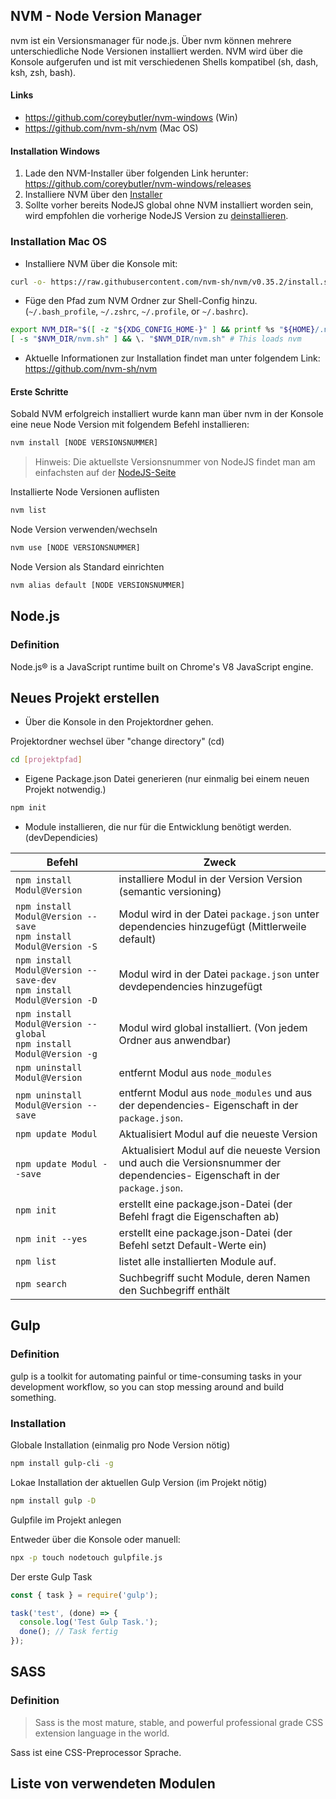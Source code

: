 ## NVM - Node Version Manager

nvm ist ein Versionsmanager für node.js. Über nvm können mehrere unterschiedliche Node Versionen installiert werden. NVM wird über die Konsole aufgerufen und ist mit verschiedenen Shells kompatibel (sh, dash, ksh, zsh, bash).

#### Links

- <https://github.com/coreybutler/nvm-windows> (Win)
- <https://github.com/nvm-sh/nvm> (Mac OS)

#### Installation Windows

1. Lade den NVM-Installer über folgenden Link herunter: <https://github.com/coreybutler/nvm-windows/releases>
2. Installiere NVM über den [Installer](https://github.com/coreybutler/nvm-windows/releases/download/1.1.12/nvm-setup.zip)
3. Sollte vorher bereits NodeJS global ohne NVM installiert worden sein, wird empfohlen die vorherige NodeJS Version zu [deinstallieren](https://stackoverflow.com/a/55300310).

### Installation Mac OS

- Installiere NVM über die Konsole mit:

```bash
curl -o- https://raw.githubusercontent.com/nvm-sh/nvm/v0.35.2/install.sh | bash
```

- Füge den Pfad zum NVM Ordner zur Shell-Config hinzu. (`~/.bash_profile`, `~/.zshrc`, `~/.profile`, or `~/.bashrc`).

```bash
export NVM_DIR="$([ -z "${XDG_CONFIG_HOME-}" ] && printf %s "${HOME}/.nvm" || printf %s "${XDG_CONFIG_HOME}/nvm")"
[ -s "$NVM_DIR/nvm.sh" ] && \. "$NVM_DIR/nvm.sh" # This loads nvm
```

- Aktuelle Informationen zur Installation findet man unter folgendem Link: <https://github.com/nvm-sh/nvm>

#### Erste Schritte

Sobald NVM erfolgreich installiert wurde kann man über nvm in der Konsole eine neue Node Version mit folgendem Befehl installieren:

```bash
nvm install [NODE VERSIONSNUMMER]
```

> Hinweis: Die aktuellste Versionsnummer von NodeJS findet man am einfachsten auf der [NodeJS-Seite](https://nodejs.org/en/)

Installierte Node Versionen auflisten

```bash
nvm list
```

Node Version verwenden/wechseln

```bash
nvm use [NODE VERSIONSNUMMER]
```

Node Version als Standard einrichten

```bash
nvm alias default [NODE VERSIONSNUMMER]
```

## Node.js

### Definition

Node.js® is a JavaScript runtime built on Chrome's V8 JavaScript engine.

## Neues Projekt erstellen

- Über die Konsole in den Projektordner gehen.

Projektordner wechsel über "change directory" (cd)

```bash
cd [projektpfad]
```

- Eigene Package.json Datei generieren (nur einmalig bei einem neuen Projekt notwendig.)

```bash
npm init
```

- Module installieren, die nur für die Entwicklung benötigt werden. (devDependicies)

| Befehl                                                                   | Zweck                                                                                                                        |
| ------------------------------------------------------------------------ | ---------------------------------------------------------------------------------------------------------------------------- |
| `npm install Modul@Version`                                              | installiere Modul in der Version Version (semantic versioning)                                                               |
| `npm install Modul@Version --save`<br>`npm install Modul@Version -S`     | Modul wird in der Datei `package.json` unter dependencies hinzugefügt (Mittlerweile default)                                 |
| `npm install Modul@Version --save-dev`<br>`npm install Modul@Version -D` | Modul wird in der Datei `package.json` unter devdependencies hinzugefügt                                                     |
| `npm install Modul@Version --global`<br>`npm install Modul@Version -g`   | Modul wird global installiert. (Von jedem Ordner aus anwendbar)                                                              |
| `npm uninstall Modul@Version`                                            | entfernt Modul aus `node_modules`                                                                                            |
| `npm uninstall Modul@Version --save`                                     | entfernt Modul aus `node_modules` und aus der dependencies- Eigenschaft in der `package.json`.                               |
| `npm update Modul`                                                       | Aktualisiert Modul auf die neueste Version                                                                                   |
| `npm update Modul --save`                                                |  Aktualisiert Modul auf die neueste Version und auch die Versionsnummer der dependencies- Eigenschaft in der `package.json`. |
| `npm init`                                                               | erstellt eine package.json-Datei (der Befehl fragt die Eigenschaften ab)                                                     |
| `npm init --yes`                                                         | erstellt eine package.json-Datei (der Befehl setzt Default-Werte ein)                                                        |
| `npm list`                                                               | listet alle installierten Module auf.                                                                                        |
| `npm search`                                                             | Suchbegriff sucht Module, deren Namen den Suchbegriff enthält                                                                |

## Gulp

### Definition

gulp is a toolkit for automating painful or time-consuming tasks in your development workflow, so you can stop messing around and build something.

### Installation

Globale Installation (einmalig pro Node Version nötig)

```bash
npm install gulp-cli -g
```

Lokae Installation der aktuellen Gulp Version (im Projekt nötig)

```bash
npm install gulp -D
```

Gulpfile im Projekt anlegen

Entweder über die Konsole oder manuell:

```bash
npx -p touch nodetouch gulpfile.js
```

Der erste Gulp Task

```js
const { task } = require('gulp');

task('test', (done) => {
  console.log('Test Gulp Task.');
  done(); // Task fertig
});
```

## SASS

### Definition

> Sass is the most mature, stable, and powerful professional grade CSS extension language in the world.

Sass ist eine CSS-Preprocessor Sprache.

## Liste von verwendeten Modulen
